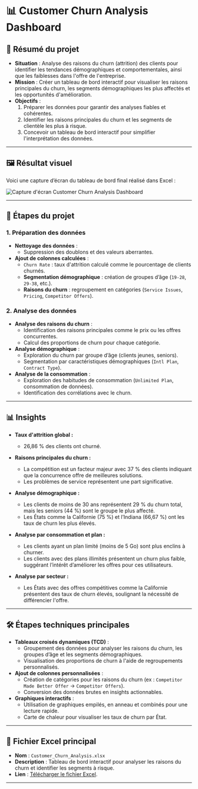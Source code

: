 # 📊 Customer Churn Analysis Dashboard

## 📝 Résumé du projet
- **Situation** : Analyse des raisons du churn (attrition) des clients pour identifier les tendances démographiques et comportementales, ainsi que les faiblesses dans l'offre de l'entreprise.
- **Mission** : Créer un tableau de bord interactif pour visualiser les raisons principales du churn, les segments démographiques les plus affectés et les opportunités d'amélioration.
- **Objectifs** :
  1. Préparer les données pour garantir des analyses fiables et cohérentes.
  2. Identifier les raisons principales du churn et les segments de clientèle les plus à risque.
  3. Concevoir un tableau de bord interactif pour simplifier l'interprétation des données.

---

## 🖼 Résultat visuel
Voici une capture d’écran du tableau de bord final réalisé dans Excel :

![Capture d'écran Customer Churn Analysis Dashboard](https://github.com/Arnaudl44/Excel-Projects/blob/main/Customer%20Churn%20Analysis/images/Capture%20d'%C3%A9cran_Customer_Churn_Analysis.png?raw=true)

---

## 📂 Étapes du projet

### 1. Préparation des données 
- **Nettoyage des données** : 
  - Suppression des doublons et des valeurs aberrantes.
- **Ajout de colonnes calculées** :
  - `Churn Rate` : taux d'attrition calculé comme le pourcentage de clients churnés.
  - **Segmentation démographique** : création de groupes d’âge (`19-28`, `29-38`, etc.).
  - **Raisons du churn** : regroupement en catégories (`Service Issues`, `Pricing`, `Competitor Offers`).

### 2. Analyse des données 
- **Analyse des raisons du churn** :
  - Identification des raisons principales comme le prix ou les offres concurrentes.
  - Calcul des proportions de churn pour chaque catégorie.
- **Analyse démographique** :
  - Exploration du churn par groupe d’âge (clients jeunes, seniors).
  - Segmentation par caractéristiques démographiques (`Intl Plan`, `Contract Type`).
- **Analyse de la consommation** :
  - Exploration des habitudes de consommation (`Unlimited Plan`, consommation de données).
  - Identification des corrélations avec le churn.

---

## 📊 Insights

- **Taux d'attrition global :**
  - 26,86 % des clients ont churné.

- **Raisons principales du churn :**
  - La compétition est un facteur majeur avec 37 % des clients indiquant que la concurrence offre de meilleures solutions.
  - Les problèmes de service représentent une part significative.

- **Analyse démographique :**
  - Les clients de moins de 30 ans représentent 29 % du churn total, mais les seniors (44 %) sont le groupe le plus affecté.
  - Les États comme la Californie (75 %) et l’Indiana (66,67 %) ont les taux de churn les plus élevés.

- **Analyse par consommation et plan :**
  - Les clients ayant un plan limité (moins de 5 Go) sont plus enclins à churner.
  - Les clients avec des plans illimités présentent un churn plus faible, suggérant l’intérêt d’améliorer les offres pour ces utilisateurs.

- **Analyse par secteur :**
  - Les États avec des offres compétitives comme la Californie présentent des taux de churn élevés, soulignant la nécessité de différencier l'offre.

---

## 🛠️ Étapes techniques principales
- **Tableaux croisés dynamiques (TCD)** :
  - Groupement des données pour analyser les raisons du churn, les groupes d’âge et les segments démographiques.
  - Visualisation des proportions de churn à l'aide de regroupements personnalisés.
- **Ajout de colonnes personnalisées** :
  - Création de catégories pour les raisons du churn (ex : `Competitor Made Better Offer` → `Competitor Offers`).
  - Conversion des données brutes en insights actionnables.
- **Graphiques interactifs** :
  - Utilisation de graphiques empilés, en anneau et combinés pour une lecture rapide.
  - Carte de chaleur pour visualiser les taux de churn par État.

---

## 📄 Fichier Excel principal
- **Nom** : `Customer_Churn_Analysis.xlsx`
- **Description** : Tableau de bord interactif pour analyser les raisons du churn et identifier les segments à risque.
- **Lien** : [Télécharger le fichier Excel](https://github.com/Arnaudl44/Excel-Projects/blob/main/Customer%20Churn%20Analysis/files/Customer_Churn_Analysis.xlsx).

---
